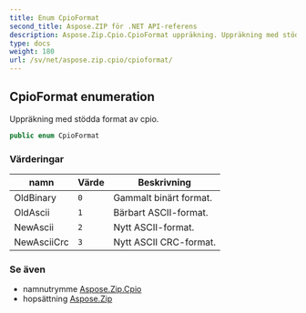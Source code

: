 ```yaml
---
title: Enum CpioFormat
second_title: Aspose.ZIP för .NET API-referens
description: Aspose.Zip.Cpio.CpioFormat uppräkning. Uppräkning med stödda format av cpio.
type: docs
weight: 180
url: /sv/net/aspose.zip.cpio/cpioformat/
---
```

## CpioFormat enumeration

Uppräkning med stödda format av cpio.

```csharp
public enum CpioFormat
```

### Värderingar

| namn | Värde | Beskrivning |
| --- | --- | --- |
| OldBinary | `0` | Gammalt binärt format. |
| OldAscii | `1` | Bärbart ASCII-format. |
| NewAscii | `2` | Nytt ASCII-format. |
| NewAsciiCrc | `3` | Nytt ASCII CRC-format. |

### Se även

* namnutrymme [Aspose.Zip.Cpio](../../aspose.zip.cpio/)
* hopsättning [Aspose.Zip](../../)


